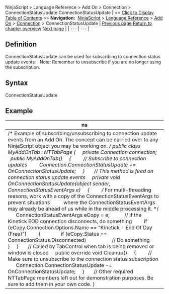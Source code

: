﻿
NinjaScript > Language Reference > Add On > Connection > ConnectionStatusUpdate
ConnectionStatusUpdate
| << [Click to Display Table of Contents](connectionstatusupdate.md) >> **Navigation:**     [NinjaScript](ninjascript.md) > [Language Reference](language_reference_wip.md) > [Add On](add_on.md) > [Connection](connection_class.md) > ConnectionStatusUpdate | [Previous page](connect.md) [Return to chapter overview](connection_class.md) [Next page](disconnect.md) |
| --- | --- |
## Definition
ConnectionStatusUpdate can be used for subscribing to connection status update events.
 
Note: Remember to unsubscribe if you are no longer using the subscription.
 
## Syntax
ConnectionStatusUpdate

## Example
| ns |
| --- |
| /* Example of subscribing/unsubscribing to connection update events from an Add On. The concept can be carried over to any NinjaScript object you may be working on. */ public class MyAddOnTab : NTTabPage {      private Connection connection;      public MyAddOnTab()      {          // Subscribe to connection updates          Connection.ConnectionStatusUpdate += OnConnectionStatusUpdate;      }        // This method is fired on connection status update events      private void OnConnectionStatusUpdate(object sender, ConnectionStatusEventArgs e)      {          /* For multi-threading reasons, work with a copy of the ConnectionStatusEventArgs to prevent situations           where the ConnectionStatusEventArgs may already be ahead of us while in the middle processing it. */          ConnectionStatusEventArgs eCopy = e;            // If the Kinetick EOD connection disconnects, do something          if (eCopy.Connection.Options.Name == "Kinetick - End Of Day (Free)")          {                if (eCopy.Status == ConnectionStatus.Disconnected)                    // Do something          }      }        // Called by TabControl when tab is being removed or window is closed      public override void Cleanup()      {          // Make sure to unsubscribe to the connection status subscription          Connection.ConnectionStatusUpdate -= OnConnectionStatusUpdate;      }        // Other required NTTabPage members left out for demonstration purposes. Be sure to add them in your own code. } |

